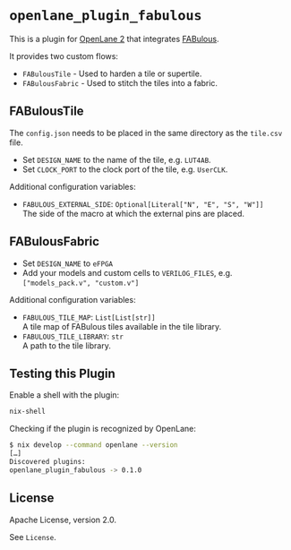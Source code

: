 # `openlane_plugin_fabulous`

This is a plugin for [OpenLane 2](https://github.com/efabless/openlane2) that integrates [FABulous](https://github.com/FPGA-Research/FABulous).

It provides two custom flows:

- `FABulousTile` - Used to harden a tile or supertile.
- `FABulousFabric` - Used to stitch the tiles into a fabric.

## FABulousTile

The `config.json` needs to be placed in the same directory as the `tile.csv` file.

- Set `DESIGN_NAME` to the name of the tile, e.g. `LUT4AB`.
- Set `CLOCK_PORT` to the clock port of the tile, e.g. `UserCLK`.

Additional configuration variables:

- `FABULOUS_EXTERNAL_SIDE`: `Optional[Literal["N", "E", "S", "W"]]`  
  The side of the macro at which the external pins are placed.

## FABulousFabric

- Set `DESIGN_NAME` to `eFPGA`
- Add your models and custom cells to `VERILOG_FILES`, e.g. `["models_pack.v", "custom.v"]`

Additional configuration variables:

- `FABULOUS_TILE_MAP`: `List[List[str]]`  
  A tile map of FABulous tiles available in the tile library.
- `FABULOUS_TILE_LIBRARY`: `str`  
  A path to the tile library.

## Testing this Plugin

Enable a shell with the plugin:

```bash
nix-shell
```

Checking if the plugin is recognized by OpenLane:

```bash
$ nix develop --command openlane --version
[…]
Discovered plugins:
openlane_plugin_fabulous -> 0.1.0
```

## License

Apache License, version 2.0.

See `License`.

